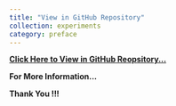 ```yaml
---
title: "View in GitHub Repository"
collection: experiments
category: preface
---
```




[**Click Here to View in GitHub Reopsitory...**](https://github.com/BrightMoon-FFRC037/Experiment-Reports)

**For More Information...**

**Thank You !!!**